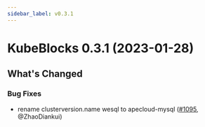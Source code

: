 ```yaml
---
sidebar_label: v0.3.1
---
```


# KubeBlocks 0.3.1 (2023-01-28)

## What's Changed

### Bug Fixes
- rename clusterversion.name wesql to apecloud-mysql ([#1095](https://github.com/apecloud/kubeblocks/pull/1095), @ZhaoDiankui)
